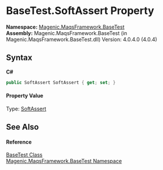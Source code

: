 # BaseTest.SoftAssert Property 
 

**Namespace:**&nbsp;<a href="#/MAQS_4/BaseTest_AUTOGENERATED/Magenic-MaqsFramework-BaseTest_Namespace">Magenic.MaqsFramework.BaseTest</a><br />**Assembly:**&nbsp;Magenic.MaqsFramework.BaseTest (in Magenic.MaqsFramework.BaseTest.dll) Version: 4.0.4.0 (4.0.4)

## Syntax

**C#**<br />
``` C#
public SoftAssert SoftAssert { get; set; }
```


#### Property Value
Type: <a href="#/MAQS_4/BaseTest_AUTOGENERATED/SoftAssert_Class">SoftAssert</a>

## See Also


#### Reference
<a href="#/MAQS_4/BaseTest_AUTOGENERATED/BaseTest_Class">BaseTest Class</a><br /><a href="#/MAQS_4/BaseTest_AUTOGENERATED/Magenic-MaqsFramework-BaseTest_Namespace">Magenic.MaqsFramework.BaseTest Namespace</a><br />